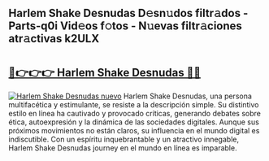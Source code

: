 ## Harlem Shake Desnudas D𝚎sn𝚞dos filtr𝚊dos - Parts-q0i Vid𝚎os f𝚘tos - N𝚞evas filtr𝚊ciones atr𝚊ctivas k2ULX

# <h2><a href="http://mb7a4z.tromn.icu/?c=Harlem+Shake+Desnudas">🔗👉👉👉 Harlem Shake Desnudas 🔗🔗</a></h2>

[![Harlem Shake Desnudas nuevo](https://i.imgur.com/pEAQMta.gif)](http://mb7a4z.tromn.icu/?c=Harlem+Shake+Desnudas)
Harlem Shake Desnudas, una persona multifacética y estimulante, se resiste a la descripción simple. Su distintivo estilo en línea ha cautivado y provocado críticas, generando debates sobre ética, autoexpresión y la dinámica de las sociedades digitales. Aunque sus próximos movimientos no están claros, su influencia en el mundo digital es indiscutible. Con un espíritu inquebrantable y un atractivo innegable, Harlem Shake Desnudas journey en el mundo en línea es imparable.
